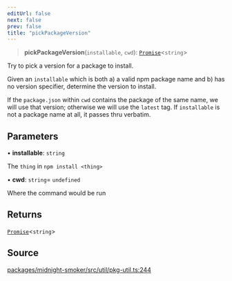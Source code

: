 ```yaml
---
editUrl: false
next: false
prev: false
title: "pickPackageVersion"
---
```


> **pickPackageVersion**(`installable`, `cwd`): [`Promise`]( https://developer.mozilla.org/docs/Web/JavaScript/Reference/Global_Objects/Promise )\<`string`\>

Try to pick a version for a package to install.

Given an `installable` which is both a) a valid npm package name and b) has
no version specifier, determine the version to install.

If the `package.json` within `cwd` contains the package of the same name, we
will use that version; otherwise we will use the `latest` tag. If
`installable` is not a package name at all, it passes thru verbatim.

## Parameters

• **installable**: `string`

The `thing` in `npm install <thing>`

• **cwd**: `string`= `undefined`

Where the command would be run

## Returns

[`Promise`]( https://developer.mozilla.org/docs/Web/JavaScript/Reference/Global_Objects/Promise )\<`string`\>

## Source

[packages/midnight-smoker/src/util/pkg-util.ts:244](https://github.com/boneskull/midnight-smoker/blob/417858b/packages/midnight-smoker/src/util/pkg-util.ts#L244)

